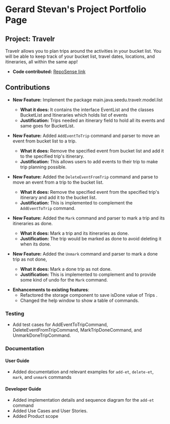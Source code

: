 # Gerard Stevan's Project Portfolio Page

## Project: Travelr
Travelr allows you to plan trips around the activities in your bucket list. You will be able to keep track of your bucket list, travel dates, locations, and itineraries, all within the same app!

- **Code contributed:** [RepoSense link](https://nus-cs2103-ay2223s1.github.io/tp-dashboard/?search=gerardstevan&breakdown=true)

## Contributions
- **New Feature:** Implement the package main.java.seedu.travelr.model.list 
    - **What it does:** It contains the interface EventList and the classes BucketList and Itineraries which holds list of events
    - **Justification:** Trips needed an itinerary field to hold all its events and same goes for BucketList.
    
- **New Feature:** Added `AddEventToTrip` command and parser to move an event from bucket list to a trip.
    - **What it does:** Remove the specified event from bucket list and add it to the specified trip's itinerary.
    - **Justification:** This allows users to add events to their trip to make trip planning possible.
- **New Feature:** Added the `DeleteEventFromTrip` command and parse to move an event from a trip to the bucket list.
    - **What it does:** Remove the specified event from the specified trip's itinerary and add it to the bucket list.
    - **Justification:** This is implemented to complement the `AddEventToTrip` command.
- **New Feature:** Added the `Mark` command and parser to mark a trip and its itineraries as done.
    - **What it does:** Mark a trip and its itineraries as done. 
    - **Justification:** The trip would be marked as done to avoid deleting it when its done.
- **New Feature:** Added the `Unmark` command and parser to mark a done trip as not done, 
    - **What it does:** Mark a done trip as not done.
    - **Justification:** This is implemented to complement and  to provide some kind of undo for the `Mark` command.

* **Enhancements to existing features**:
    * Refactored the storage component to save isDone value of Trips .
    * Changed the help window to show a table of commands.

### Testing
- Add test cases for AddEventToTripCommand, DeleteEventFromTripCommand, MarkTripDoneCommand, and UnmarkDoneTripCommand.

### Documentation
#### User Guide
- Added documentation and relevant examples for `add-et`, `delete-et`, `mark`, and  `unmark` commands

#### Developer Guide
- Added implementation details and sequence diagram for the `add-et` command
- Added Use Cases and User Stories.
- Added Product scope
